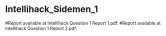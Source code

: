 # Intellihack_Sidemen_1

#Report available at Intellihack Question 1 Report 1.pdf.
#Report available at Intellihack Question 1 Report 2.pdf.
